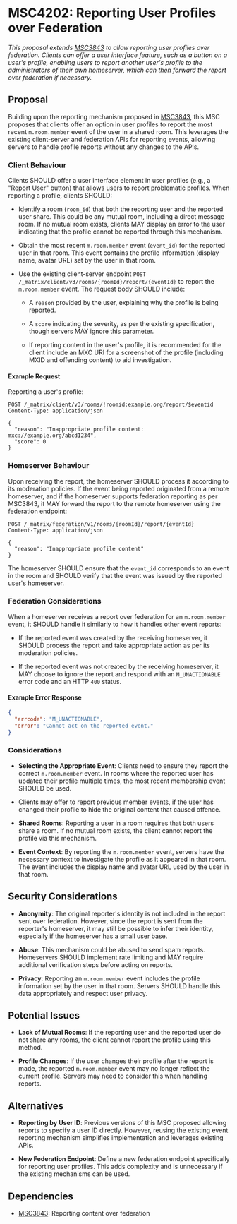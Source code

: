 # MSC4202: Reporting User Profiles over Federation

*This proposal extends [MSC3843](https://github.com/matrix-org/matrix-spec-proposals/pull/3843) to
allow reporting user profiles over federation. Clients can offer a user interface feature, such as
a button on a user's profile, enabling users to report another user's profile to the administrators
of their own homeserver, which can then forward the report over federation if necessary.*

## Proposal

Building upon the reporting mechanism proposed in
[MSC3843](https://github.com/matrix-org/matrix-spec-proposals/pull/3843), this MSC proposes that
clients offer an option in user profiles to report the most recent `m.room.member` event of the
user in a shared room. This leverages the existing client-server and federation APIs for reporting
events, allowing servers to handle profile reports without any changes to the APIs.

### Client Behaviour

Clients SHOULD offer a user interface element in user profiles (e.g., a "Report User" button) that
allows users to report problematic profiles. When reporting a profile, clients SHOULD:

- Identify a room (`room_id`) that both the reporting user and the reported user share. This could
  be any mutual room, including a direct message room. If no mutual room exists, clients MAY
  display an error to the user indicating that the profile cannot be reported through this mechanism.

- Obtain the most recent `m.room.member` event (`event_id`) for the reported user in that room. This
  event contains the profile information (display name, avatar URL) set by the user in that room.

- Use the existing client-server endpoint `POST /_matrix/client/v3/rooms/{roomId}/report/{eventId}`
  to report the `m.room.member` event. The request body SHOULD include:

  - A `reason` provided by the user, explaining why the profile is being reported.
  
  - A `score` indicating the severity, as per the existing specification, though servers MAY ignore
    this parameter.

  - If reporting content in the user's profile, it is recommended for the client include an MXC URI
    for a screenshot of the profile (including MXID and offending content) to aid investigation.

#### Example Request

Reporting a user's profile:

```
POST /_matrix/client/v3/rooms/!roomid:example.org/report/$eventid
Content-Type: application/json

{
  "reason": "Inappropriate profile content: mxc://example.org/abcd1234",
  "score": 0
}
```

### Homeserver Behaviour

Upon receiving the report, the homeserver SHOULD process it according to its moderation policies.
If the event being reported originated from a remote homeserver, and if the homeserver supports
federation reporting as per MSC3843, it MAY forward the report to the remote homeserver using the
federation endpoint:

```
POST /_matrix/federation/v1/rooms/{roomId}/report/{eventId}
Content-Type: application/json

{
  "reason": "Inappropriate profile content"
}
```

The homeserver SHOULD ensure that the `event_id` corresponds to an event in the room and SHOULD
verify that the event was issued by the reported user's homeserver.

### Federation Considerations

When a homeserver receives a report over federation for an `m.room.member` event, it SHOULD handle
it similarly to how it handles other event reports:

- If the reported event was created by the receiving homeserver, it SHOULD process the report and
  take appropriate action as per its moderation policies.

- If the reported event was not created by the receiving homeserver, it MAY choose to ignore the
  report and respond with an `M_UNACTIONABLE` error code and an HTTP `400` status.

#### Example Error Response

```json
{
  "errcode": "M_UNACTIONABLE",
  "error": "Cannot act on the reported event."
}
```

### Considerations

- **Selecting the Appropriate Event**: Clients need to ensure they report the correct
  `m.room.member` event. In rooms where the reported user has updated their profile multiple times,
  the most recent membership event SHOULD be used.

- Clients may offer to report previous member events, if the user has changed their profile to hide
  the original content that caused offence.

- **Shared Rooms**: Reporting a user in a room requires that both users share a room. If no mutual
  room exists, the client cannot report the profile via this mechanism.

- **Event Context**: By reporting the `m.room.member` event, servers have the necessary context to
  investigate the profile as it appeared in that room. The event includes the display name and
  avatar URL used by the user in that room.

## Security Considerations

- **Anonymity**: The original reporter's identity is not included in the report sent over
  federation. However, since the report is sent from the reporter's homeserver, it may still be
  possible to infer their identity, especially if the homeserver has a small user base.

- **Abuse**: This mechanism could be abused to send spam reports. Homeservers SHOULD implement rate
  limiting and MAY require additional verification steps before acting on reports.

- **Privacy**: Reporting an `m.room.member` event includes the profile information set by the user
  in that room. Servers SHOULD handle this data appropriately and respect user privacy.

## Potential Issues

- **Lack of Mutual Rooms**: If the reporting user and the reported user do not share any rooms, the
  client cannot report the profile using this method.

- **Profile Changes**: If the user changes their profile after the report is made, the reported
  `m.room.member` event may no longer reflect the current profile. Servers may need to consider
  this when handling reports.

## Alternatives

- **Reporting by User ID**: Previous versions of this MSC proposed allowing reports to specify a
  user ID directly. However, reusing the existing event reporting mechanism simplifies
  implementation and leverages existing APIs.

- **New Federation Endpoint**: Define a new federation endpoint specifically for reporting user
  profiles. This adds complexity and is unnecessary if the existing mechanisms can be used.

## Dependencies

- [MSC3843](https://github.com/matrix-org/matrix-spec-proposals/pull/3843): Reporting content over
  federation
